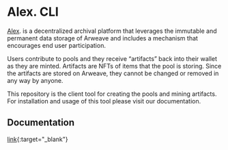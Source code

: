 # Alex. CLI

[Alex](https://alex.arweave.dev). is a decentralized archival platform that leverages the immutable and permanent data storage of Arweave and includes a mechanism that encourages end user participation.

Users contribute to pools and they receive “artifacts” back into their wallet as they are minted. Artifacts are NFTs of items that the pool is storing. Since the artifacts are stored on Arweave, they cannot be changed or removed in any way by anyone.

This repository is the client tool for creating the pools and mining artifacts. For installation and usage of this tool please visit our documentation.

## Documentation

[link](https://alex.arweave.dev/#/docs/introduction){:target="_blank"}

